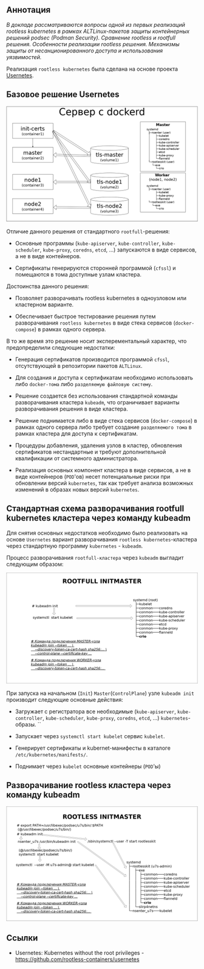 
## Аннотация

*В докладе рассматриваются вопросы одной из первых реализаций rootless kubernetes в рамках ALTLinux-пакетов защиты контейнерных решений podsec (Podman Security). Сравнение rootless и rootfull решения. Особенности реализации rootless решения. Механизмы защиты от несанционированного доступа и использования уязвимостей.*

Реализация `rootless kubernetes` была сделана на основе проекта [Usernetes](https://github.com/rootless-containers/usernetes).

## Базовое решение Usernetes

![Схема разворачивания Usernetes rootless kubernetes](../Images/usernetes.drawio.png)

Отличие данного решения от стандартного `rootfull`-решения:

- Основные программы (`kube-apiserver`, `kube-controller`, `kube-scheduler`, `kube-proxy`, `coredns`, `etcd`, ...) запускаются в виде сервисов, а не в виде контейнеров.

- Сертификаты генерируются сторонней программой (`cfssl`) и помещаются в тома доступные узлам кластера.


Достоинства данного решения:
  
- Позволяет разворачивать rootless kubernetes в одноузловом или кластерном варианте.

- Обеспечивает быстрое тестирование решения путем разворачивания `rootless kubernetes` в виде стека сервисов (`docker-compose`) в рамках одного сервера.

В то же время это решение носит эксперементальный характер, что предопределили следующие 
недостатки:

- Генерация сертификатов производится программой `cfssl`, отсутствующей в репозитории пакетов `ALTLinux`.
  
- Для создания и доступа к сертификатам необходимо использовать либо `docker-тома` либо `разделяемую файловую систему`.

- Решение создается без использования стандартной команды разворачивания кластера `kubeadm`, что ограничивает варианты разворачивания решения в виде кластера.

- Решение поднимается либо в виде стека сервисов (`docker-compose`) в рамках одного сервера либо требует создание `разделяемого тома` в рамках кластера для доступа к сертификатам.

- Процедуры добавления, удаления узлов в кластер, обновления сертификатов нестандартные и требуют дополнительной квалификации от системного администратора.

- Реализация основных компонент кластера в виде сервисов, а не в виде контейнеров (`POD`'ов) несет потенциальные риски при обновлении версий `kubernetes`, так как требует анализа возможных изменений в образах новых версий `kubernetes`.

##  Стандартная схема разворачивания rootfull kubernetes кластера через команду kubeadm

Для снятия основных недостатков необходимо было реализовать на основе `Usernetes` вариант разворачивания `rootless kubernetes`-кластера через стандартную программу `kubernetes` - `kubeadm`.

Процесс разворачивания `rootfull-кластера` через `kubeadm` выгладит следующим образом:

![Схема инициализации rootfull master сервера ](../Images/rootfullInit.drawio.png)

При запуска на начальном (`Init`) `Master`(`ControlPlane`) узле `kubeadm init` производит следующие основные  действия:

- Загружает с регистратора все необходимые (`kube-apiserver`, `kube-controller`, `kube-scheduler`, `kube-proxy`, `coredns`, `etcd`, ...) `kubernetes`-образы.
``
- Запускает через `systemctl start kubelet` сервис `kubelet`.

- Генерирует сертификаты и kubernet-манифесты в каталоге `/etc/kubernetes/manifests/`.

- Поднимает через `kubelet` основные контейнеры (`POD`'ы) 


## Разворачивание rootless кластера через команду kubeadm

![Схема инициализации rootless master сервера ](../Images/rootlessInit.drawio.png)



## Ссылки

- Usernetes: Kubernetes without the root privileges - https://github.com/rootless-containers/usernetes
